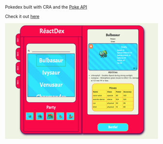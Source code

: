 Pokedex built with CRA and the [Poke API](https://pokeapi.co/)

Check it out [here](https://reactedex.com)

![](screenshot.png)




